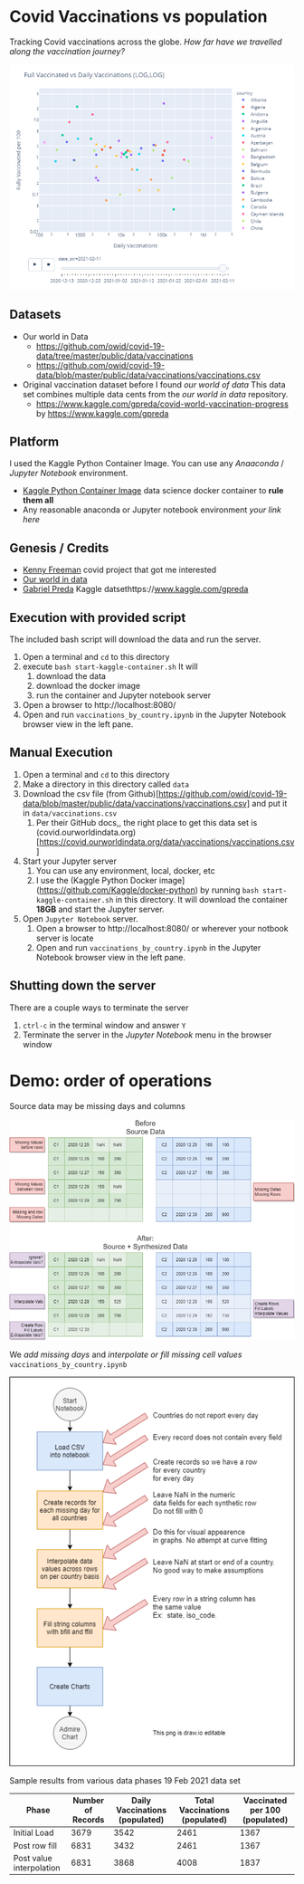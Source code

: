 # Covid Vaccinations vs population
Tracking Covid vaccinations across the globe.  _How far have we travelled along the vaccination journey?_

![Vaccinations Scatter plot](log-log-scatter-plot.png)

## Datasets
* Our world in Data
    * https://github.com/owid/covid-19-data/tree/master/public/data/vaccinations
    * https://github.com/owid/covid-19-data/blob/master/public/data/vaccinations/vaccinations.csv
* Original vaccination dataset before I found _our world of data_  This data set combines multiple data cents from the _our world in data_ repository.
    * https://www.kaggle.com/gpreda/covid-world-vaccination-progress by https://www.kaggle.com/gpreda

## Platform
I used the Kaggle Python Container Image. You can use any _Anaaconda_ / _Jupyter Notebook_ environment.

* [Kaggle Python Container Image](https://github.com/Kaggle/docker-python) data science docker container to **rule them all**
* Any reasonable anaconda or Jupyter notebook environment _your link here_

## Genesis / Credits
* [Kenny Freeman](https://github.com/Ken-Freeman) covid project that got me interested
* [Our world in data](https://github.com/owid/covid-19-data)
* [Gabriel Preda](https://www.kaggle.com/gpreda) Kaggle datsethttps://www.kaggle.com/gpreda

## Execution with provided script
The included bash script will download the data and run the server. 
1. Open a terminal and `cd` to this directory
1. execute `bash start-kaggle-container.sh` It will
    1. download the data
    1. download the docker image
    1. run the container and Jupyter notebook server
1. Open a browser to http://localhost:8080/ 
1. Open and run `vaccinations_by_country.ipynb` in the Jupyter Notebook browser view in the left pane.


## Manual Execution
1. Open a terminal and `cd` to this directory
1. Make a directory in this directory called `data`
1. Download the csv file (from Github)[https://github.com/owid/covid-19-data/blob/master/public/data/vaccinations/vaccinations.csv]  and put it in `data/vaccinations.csv`
    1. Per their GitHub docs,, the right place to get this data set is (covid.ourworldindata.org)[https://covid.ourworldindata.org/data/vaccinations/vaccinations.csv]
1. Start your Jupyter server
    1. You can use any environment, local, docker, etc
    1. I use the (Kaggle Python Docker image](https://github.com/Kaggle/docker-python) by running `bash start-kaggle-container.sh` in this directory.  It will download the container **18GB** and start the Jupyter server.
1. Open `Jupyter Notebook` server.  
    1. Open a browser to http://localhost:8080/ or wherever your notbook server is locate
    1. Open and run `vaccinations_by_country.ipynb` in the Jupyter Notebook browser view in the left pane.

## Shutting down the server
There are a couple ways to terminate the server

1. `ctrl-c` in the terminal window and answer `Y`
1. Terminate the server in the _Jupyter Notebook_ menu in the browser window

# Demo: order of operations

Source data may be missing days and columns

![Sample Data 2 Countries](covid_vaccinations_alignment_synthesis.png)

We _add missing days_ and _interpolate or fill missing cell values_ `vaccinations_by_country.ipynb`

![loading and adjusting the data flow](covid_vaccinations_demo_flow.png)

Sample results from various data phases 19 Feb 2021 data set

| Phase | Number of Records | Daily Vaccinations (populated) | Total Vaccinations (populated) | Vaccinated per 100 (populated) |
| - | - | - | - | - |
| Initial Load             | 3679 | 3542 | 2461 | 1367 |
| Post row fill            | 6831 | 3432 | 2461 | 1367 |
| Post value interpolation | 6831 | 3868 | 4008 | 1837 |

